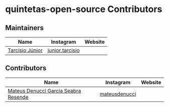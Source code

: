 # quintetas-open-source Contributors


## Maintainers

Name | Instagram | Website |
-----|-------|---------|
[Tarcísio Júnior](https://github.com/MateusDenucci) | [junior.tarcisio](https://www.instagram.com/junior.tarcisio/) | |

## Contributors

| Name | Instagram | Website |
| ------ | ------ | ------ |
| [Mateus Denucci Garcia Seabra Resende](https://github.com/MateusDenucci) | [mateusdenucci](https://www.instagram.com/mateusdenucci/) |  |